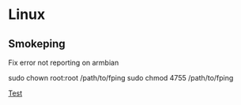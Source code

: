 Linux
=====

Smokeping
---------

Fix error not reporting on armbian
  
  sudo chown root:root /path/to/fping
  sudo chmod 4755 /path/to/fping

[Test](linux/test.md)
